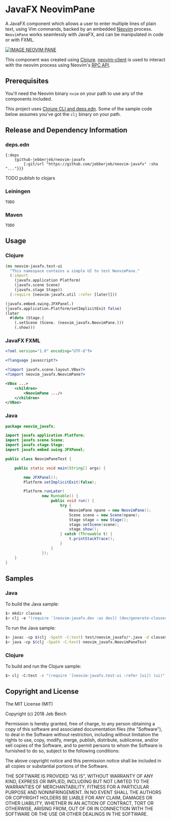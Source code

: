 # JavaFX NeovimPane

A JavaFX component which allows a user to enter multiple lines of plain text,
using Vim commands, backed by an embedded [Neovim](https://neovim.io) process.
`NeovimPane` works seamlessly with JavaFX, and can be manipulated in code or
with FXML.

[![IMAGE NEOVIM PANE](http://img.youtube.com/vi/cNucOrrblB0/0.jpg)](http://www.youtube.com/watch?v=cNucOrrblB0)

This component was created using [Clojure](http://www.clojure.org).
[neovim-client](https://github.com/clojure-vim/neovim-client) is used to
interact with the neovim process using Neovim's [RPC
API](https://neovim.io/doc/user/api.html#api).

## Prerequisites

You'll need the Neovim binary `nvim` on your path to use any of the
components included.

This project uses [Clojure CLI and
deps.edn](https://clojure.org/guides/deps_and_cli).  Some of the sample code
below assumes you've got the `clj` binary on your path.

## Release and Dependency Information

### deps.edn

```cljoure
{:deps
    {github-jebberjeb/neovim-javafx
        {:git/url "https://github.com/jebberjeb/neovim-javafx" :sha "..."}}}
```

TODO publish to clojars

### Leiningen

```
TODO
```

### Maven

```
TODO
```

## Usage

### Clojure

```clojure
(ns neovim-javafx.test-ui
  "This namespace contains a simple UI to test NeovimPane."
  (:import
    (javafx.application Platform)
    (javafx.scene Scene)
    (javafx.stage Stage))
  (:require [neovim-javafx.util :refer [later]]))

(javafx.embed.swing.JFXPanel.)
(javafx.application.Platform/setImplicitExit false)
(later
  #(doto (Stage.)
    (.setScene (Scene. (neovim_javafx.NeovimPane.)))
    (.show)))
```

### JavaFX FXML

```xml
<?xml version="1.0" encoding="UTF-8"?>

<?language javascript?>

<?import javafx.scene.layout.VBox?>
<?import neovim_javafx.NeovimPane?>

<VBox ...>
    <children>
        <NeovimPane .../>
    </children>
</VBox>

```

### Java

```java
package neovim_javafx;

import javafx.application.Platform;
import javafx.scene.Scene;
import javafx.stage.Stage;
import javafx.embed.swing.JFXPanel;

public class NeovimPaneTest {

    public static void main(String[] args) {

        new JFXPanel();
        Platform.setImplicitExit(false);

        Platform.runLater(
                new Runnable() {
                    public void run() {
                        try {
                            NeovimPane npane = new NeovimPane();
                            Scene scene = new Scene(npane);
                            Stage stage = new Stage();
                            stage.setScene(scene);
                            stage.show();
                        } catch (Throwable t) {
                            t.printStackTrace();
                        }
                    }
                });
    }
}
```

## Samples

### Java

To build the Java sample:

```bash
$> mkdir classes
$> clj -e "(require '[neovim-javafx.dev :as dev]) (dev/generate-classes)"
```

To run the Java sample:

```bash
$> javac -cp $(clj -Spath -C:test) test/neovim_javafx/*.java -d classes
$> java -cp $(clj -Spath -C:test) neovim_javafx.NeovimPaneTest
```

### Clojure

To build and run the Clojure sample:

```bash
$> clj -C:test -e "(require '[neovim-javafx.test-ui :refer [ui]) (ui)"
```

## Copyright and License

The MIT License (MIT)

Copyright (c) 2018 Jeb Beich

Permission is hereby granted, free of charge, to any person obtaining a copy of
this software and associated documentation files (the "Software"), to deal in
the Software without restriction, including without limitation the rights to
use, copy, modify, merge, publish, distribute, sublicense, and/or sell copies
of the Software, and to permit persons to whom the Software is furnished to do
so, subject to the following conditions:

The above copyright notice and this permission notice shall be included in all
copies or substantial portions of the Software.

THE SOFTWARE IS PROVIDED "AS IS", WITHOUT WARRANTY OF ANY KIND, EXPRESS OR
IMPLIED, INCLUDING BUT NOT LIMITED TO THE WARRANTIES OF MERCHANTABILITY,
FITNESS FOR A PARTICULAR PURPOSE AND NONINFRINGEMENT.  IN NO EVENT SHALL THE
AUTHORS OR COPYRIGHT HOLDERS BE LIABLE FOR ANY CLAIM, DAMAGES OR OTHER
LIABILITY, WHETHER IN AN ACTION OF CONTRACT, TORT OR OTHERWISE, ARISING FROM,
OUT OF OR IN CONNECTION WITH THE SOFTWARE OR THE USE OR OTHER DEALINGS IN THE
SOFTWARE.
